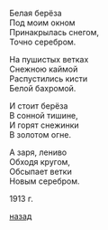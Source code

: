 Белая берёза  
Под моим окном  
Принакрылась снегом,  
Точно серебром.  

На пушистых ветках  
Снежною каймой  
Распустились кисти  
Белой бахромой.  

И стоит берёза  
В сонной тишине,  
И горят снежинки  
В золотом огне.  

А заря, лениво  
Обходя кругом,  
Обсыпает ветки  
Новым серебром.  

1913 г.

[назад](./../index.md)